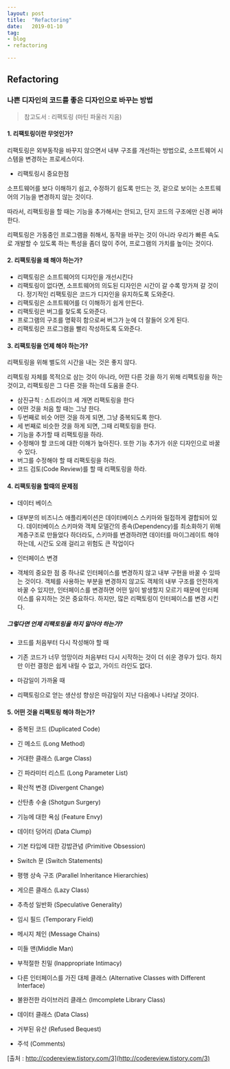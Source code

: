 ```yaml
---
layout: post
title:  "Refactoring"
date:   2019-01-10
tag:
- blog
- refactoring

---
```


## Refactoring
### 나쁜 디자인의 코드를 좋은 디자인으로 바꾸는 방법
> 참고도서 : 리팩토링 (마틴 파울러 지음)


#### 1. 리팩토링이란 무엇인가?

리팩토링은 외부동작을 바꾸지 않으면서 내부 구조를 개선하는 방법으로, 소프트웨어 시스템을 변경하는 프로세스이다.


* 리팩토링시 중요한점


소프트웨어를 보다 이해하기 쉽고, 수정하기 쉽도록 만드는 것,  겉으로 보이는 소프트웨어의 기능을 변경하지 않는 것이다.

따라서, 리팩토링을 할 때는 기능을 추가해서는 안되고, 단지 코드의 구조에만 신경 써야한다.

리팩토링은 가동중인 프로그램을 취해서, 동작을 바꾸는 것이 아니라
우리가 빠른 속도로 개발할 수 있도록 하는 특성을 좀더 많이 주어,
프로그램의 가치를 높이는 것이다.

#### 2. 리팩토링을 왜 해야 하는가?

* 리팩토링은 소프트웨어의 디자인을 개선시킨다
* 리팩토링이 없다면, 소프트웨어의 의도된 디자인은 시간이 갈 수록 망가져 갈 것이다. 정기적인 리팩토링은 코드가 디자인을 유지하도록 도와준다.
* 리팩토링은 소프트웨어를 더 이해하기 쉽게 만든다.
* 리팩토링은 버그를 찾도록 도와준다.
* 프로그램의 구조를 명확히 함으로써 버그가 눈에 더 잘들어 오게 된다.
* 리팩토링은 프로그램을 빨리 작성하도록 도와준다.

#### 3. 리팩토링을 언제 해야 하는가?

리팩토링을 위해 별도의 시간을 내는 것은 좋지 않다.

리팩토링 자체를 목적으로 삼는 것이 아니라, 어떤 다른 것을 하기 위해 리팩토링을 하는 것이고, 리팩토링은 그 다른 것을 하는데 도움을 준다.

* 삼진규칙 : 스트라이크 세 개면 리팩토링을 한다
 * 어떤 것을 처음 할 때는 그냥 한다.
 * 두번째로 비슷 어떤 것을 하게 되면, 그냥 중복되도록 한다.
 * 세 번째로 비슷한 것을 하게 되면, 그때 리팩토링을 한다.
* 기능을 추가할 때 리팩토링을 하라.
 * 수정해야 할 코드에 대한 이해가 높아진다. 또한 기능 추가가 쉬운 디자인으로 바꿀 수 있다.
* 버그를 수정해야 할 때 리팩토링을 하라.
* 코드 검토(Code Review)를 할 때 리팩토링을 하라.

#### 4. 리팩토링을 할때의 문제점

* 데이터 베이스
 * 대부분의 비즈니스 애플리케이션은 데이터베이스 스키마와 밀접하게 결합되어 있다.  데이터베이스 스키마와 객체 모델간의 종속(Dependency)를 최소화하기 위해 계층구조로 만들었다 하더라도, 스키마를 변경하려면 데이터를 마이그레이트 해야 하는데, 시간도 오래 걸리고 위험도 큰 작업이다

* 인터페이스 변경
 * 객체의 중요한 점 중 하나로 인터페이스를 변경하지 않고 내부 구현을 바꿀 수 있따는 것이다. 객체를 사용하는 부분을 변경하지 않고도 객체의 내부 구조를 안전하게 바꿀 수 있지만, 인터페이스를 변경하면 어떤 일이 발생할지 모르기 때문에 인터페이스를 유지하는 것은 중요하다. 하지만, 많은 리팩토링이 인터페이스를 변경 시킨다.

##### 그렇다면 언제 리팩토링을 하지 말아야 하는가?

* 코드를 처음부터 다시 작성해야 할 때
 * 기존 코드가 너무 엉망이라 처음부터 다시 시작하는 것이 더 쉬운 경우가 있다. 하지만 이런 결정은 쉽게 내릴 수 없고, 가이드 라인도 없다.

* 마감일이 가까울 때
 * 리팩토링으로 얻는 생산성 향상은 마감일이 지난 다음에나 나타날 것이다.


#### 5. 어떤 것을 리팩토링 해야 하는가?

- 중복된 코드 (Duplicated Code)

- 긴 메소드 (Long Method)

- 거대한 클래스 (Large Class)

- 긴 파라미터 리스트 (Long Parameter List)

- 확산적 변경 (Divergent Change)

- 산탄총 수술 (Shotgun Surgery)

- 기능에 대한 욕심 (Feature Envy)

- 데이터 덩어리 (Data Clump)

- 기본 타입에 대한 강밥관념 (Primitive Obsession)

- Switch 문 (Switch Statements)

- 평행 상속 구조 (Parallel Inheritance Hierarchies)

- 게으른 클래스 (Lazy Class)

- 추측성 일반화 (Speculative Generality)

- 임시 필드 (Temporary Field)

- 메시지 체인 (Message Chains)

- 미들 맨(Middle Man)

- 부적절한 친밀 (Inappropriate Intimacy)

- 다른 인터페이스를 가진 대체 클래스 (Alternative Classes with Different Interface)

- 불완전한 라이브러리 클래스 (Imcomplete Library Class)

- 데이터 클래스 (Data Class)

- 거부된 유산 (Refused Bequest)

- 주석 (Comments)




[출처 : http://codereview.tistory.com/3](http://codereview.tistory.com/3)
